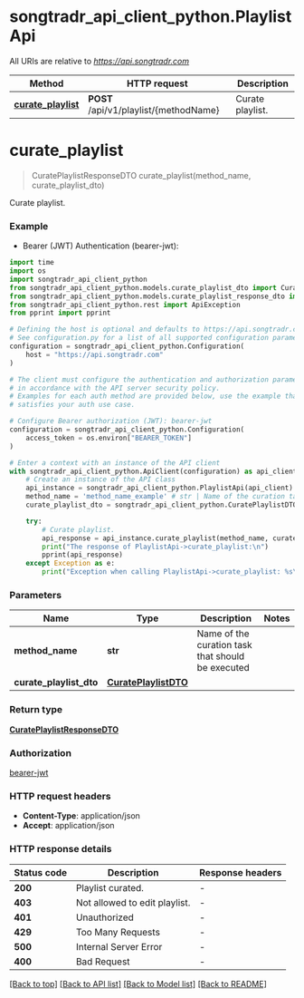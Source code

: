# songtradr_api_client_python.PlaylistApi

All URIs are relative to *https://api.songtradr.com*

Method | HTTP request | Description
------------- | ------------- | -------------
[**curate_playlist**](PlaylistApi.md#curate_playlist) | **POST** /api/v1/playlist/{methodName} | Curate playlist.


# **curate_playlist**
> CuratePlaylistResponseDTO curate_playlist(method_name, curate_playlist_dto)

Curate playlist.

### Example

* Bearer (JWT) Authentication (bearer-jwt):

```python
import time
import os
import songtradr_api_client_python
from songtradr_api_client_python.models.curate_playlist_dto import CuratePlaylistDTO
from songtradr_api_client_python.models.curate_playlist_response_dto import CuratePlaylistResponseDTO
from songtradr_api_client_python.rest import ApiException
from pprint import pprint

# Defining the host is optional and defaults to https://api.songtradr.com
# See configuration.py for a list of all supported configuration parameters.
configuration = songtradr_api_client_python.Configuration(
    host = "https://api.songtradr.com"
)

# The client must configure the authentication and authorization parameters
# in accordance with the API server security policy.
# Examples for each auth method are provided below, use the example that
# satisfies your auth use case.

# Configure Bearer authorization (JWT): bearer-jwt
configuration = songtradr_api_client_python.Configuration(
    access_token = os.environ["BEARER_TOKEN"]
)

# Enter a context with an instance of the API client
with songtradr_api_client_python.ApiClient(configuration) as api_client:
    # Create an instance of the API class
    api_instance = songtradr_api_client_python.PlaylistApi(api_client)
    method_name = 'method_name_example' # str | Name of the curation task that should be executed
    curate_playlist_dto = songtradr_api_client_python.CuratePlaylistDTO() # CuratePlaylistDTO | 

    try:
        # Curate playlist.
        api_response = api_instance.curate_playlist(method_name, curate_playlist_dto)
        print("The response of PlaylistApi->curate_playlist:\n")
        pprint(api_response)
    except Exception as e:
        print("Exception when calling PlaylistApi->curate_playlist: %s\n" % e)
```



### Parameters


Name | Type | Description  | Notes
------------- | ------------- | ------------- | -------------
 **method_name** | **str**| Name of the curation task that should be executed | 
 **curate_playlist_dto** | [**CuratePlaylistDTO**](CuratePlaylistDTO.md)|  | 

### Return type

[**CuratePlaylistResponseDTO**](CuratePlaylistResponseDTO.md)

### Authorization

[bearer-jwt](../README.md#bearer-jwt)

### HTTP request headers

 - **Content-Type**: application/json
 - **Accept**: application/json

### HTTP response details

| Status code | Description | Response headers |
|-------------|-------------|------------------|
**200** | Playlist curated. |  -  |
**403** | Not allowed to edit playlist. |  -  |
**401** | Unauthorized |  -  |
**429** | Too Many Requests |  -  |
**500** | Internal Server Error |  -  |
**400** | Bad Request |  -  |

[[Back to top]](#) [[Back to API list]](../README.md#documentation-for-api-endpoints) [[Back to Model list]](../README.md#documentation-for-models) [[Back to README]](../README.md)

